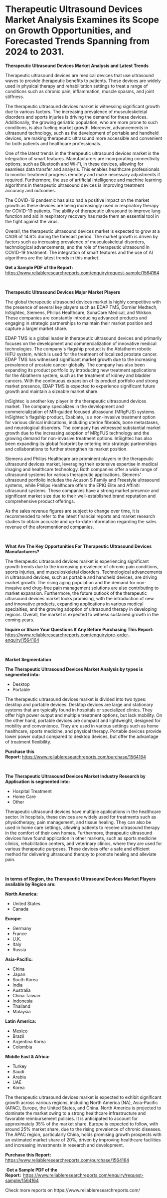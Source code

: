 <p><h1>Therapeutic Ultrasound Devices Market Analysis Examines its Scope on Growth Opportunities, and Forecasted Trends Spanning from 2024 to 2031.</h1></p><p><strong>Therapeutic Ultrasound Devices Market Analysis and Latest Trends</strong></p>
<p><p>Therapeutic ultrasound devices are medical devices that use ultrasound waves to provide therapeutic benefits to patients. These devices are widely used in physical therapy and rehabilitation settings to treat a range of conditions such as chronic pain, inflammation, muscle spasms, and joint stiffness.</p><p>The therapeutic ultrasound devices market is witnessing significant growth due to various factors. The increasing prevalence of musculoskeletal disorders and sports injuries is driving the demand for these devices. Additionally, the growing geriatric population, who are more prone to such conditions, is also fueling market growth. Moreover, advancements in ultrasound technology, such as the development of portable and handheld devices, are making therapeutic ultrasound more accessible and convenient for both patients and healthcare professionals.</p><p>One of the latest trends in the therapeutic ultrasound devices market is the integration of smart features. Manufacturers are incorporating connectivity options, such as Bluetooth and Wi-Fi, in these devices, allowing for seamless data transfer and analysis. This enables healthcare professionals to monitor treatment progress remotely and make necessary adjustments if required. Furthermore, the use of artificial intelligence and machine learning algorithms in therapeutic ultrasound devices is improving treatment accuracy and outcomes.</p><p>The COVID-19 pandemic has also had a positive impact on the market growth as these devices are being increasingly used in respiratory therapy for COVID-19 patients. The ability of therapeutic ultrasound to improve lung function and aid in respiratory recovery has made them an essential tool in the fight against the virus.</p><p>Overall, the therapeutic ultrasound devices market is expected to grow at a CAGR of 14.6% during the forecast period. The market growth is driven by factors such as increasing prevalence of musculoskeletal disorders, technological advancements, and the role of therapeutic ultrasound in COVID-19 treatment. The integration of smart features and the use of AI algorithms are the latest trends in this market.</p></p>
<p><strong>Get a Sample PDF of the Report:&nbsp;</strong> <a href="https://www.reliableresearchreports.com/enquiry/request-sample/1564164">https://www.reliableresearchreports.com/enquiry/request-sample/1564164</a></p>
<p>&nbsp;</p>
<p><strong>Therapeutic Ultrasound Devices Major Market Players</strong></p>
<p><p>The global therapeutic ultrasound devices market is highly competitive with the presence of several key players such as EDAP TMS, Dornier Medtech, InSightec, Siemens, Philips Healthcare, SonaCare Medical, and Wikkon. These companies are constantly introducing advanced products and engaging in strategic partnerships to maintain their market position and capture a larger market share.</p><p>EDAP TMS is a global leader in therapeutic ultrasound devices and primarily focuses on the development and commercialization of innovative medical technologies. The company's flagship product is the Ablatherm robotic HIFU system, which is used for the treatment of localized prostate cancer. EDAP TMS has witnessed significant market growth due to the increasing prevalence of prostate cancer globally. The company has also been expanding its product portfolio by introducing new treatment applications for the Ablatherm system, such as the treatment of kidney and bladder cancers. With the continuous expansion of its product portfolio and strong market presence, EDAP TMS is expected to experience significant future growth and maintain a sizeable market share.</p><p>InSightec is another key player in the therapeutic ultrasound devices market. The company specializes in the development and commercialization of MR-guided focused ultrasound (MRgFUS) systems. InSightec's flagship product, Exablate, is a non-invasive treatment option for various clinical indications, including uterine fibroids, bone metastases, and neurological disorders. The company has witnessed substantial market growth due to the increasing adoption of MRgFUS technology and the growing demand for non-invasive treatment options. InSightec has also been expanding its global footprint by entering into strategic partnerships and collaborations to further strengthen its market position.</p><p>Siemens and Philips Healthcare are prominent players in the therapeutic ultrasound devices market, leveraging their extensive expertise in medical imaging and healthcare technology. Both companies offer a wide range of ultrasound systems for various therapeutic applications. Siemens' ultrasound portfolio includes the Acuson S Family and Freestyle ultrasound systems, while Philips Healthcare offers the EPIQ Elite and Affiniti ultrasound systems. These companies have a strong market presence and significant market size due to their well-established brand reputation and comprehensive product offerings.</p><p>As the sales revenue figures are subject to change over time, it is recommended to refer to the latest financial reports and market research studies to obtain accurate and up-to-date information regarding the sales revenue of the aforementioned companies.</p></p>
<p>&nbsp;</p>
<p><strong>What Are The Key Opportunities For Therapeutic Ultrasound Devices Manufacturers?</strong></p>
<p><p>The therapeutic ultrasound devices market is experiencing significant growth trends due to the increasing prevalence of chronic pain conditions, sports injuries, and musculoskeletal disorders. Technological advancements in ultrasound devices, such as portable and handheld devices, are driving market growth. The rising aging population and the demand for non-invasive and drug-free pain management solutions are also contributing to market expansion. Furthermore, the future outlook of the therapeutic ultrasound devices market looks promising, with the introduction of new and innovative products, expanding applications in various medical specialties, and the growing adoption of ultrasound therapy in developing regions. Overall, the market is expected to witness sustained growth in the coming years.</p></p>
<p><strong>Inquire or Share Your Questions If Any Before Purchasing This Report:</strong> <a href="https://www.reliableresearchreports.com/enquiry/pre-order-enquiry/1564164">https://www.reliableresearchreports.com/enquiry/pre-order-enquiry/1564164</a></p>
<p>&nbsp;</p>
<p><strong>Market Segmentation</strong></p>
<p><strong>The Therapeutic Ultrasound Devices Market Analysis by types is segmented into:</strong></p>
<p><ul><li>Desktop</li><li>Portable</li></ul></p>
<p><p>The therapeutic ultrasound devices market is divided into two types: desktop and portable devices. Desktop devices are large and stationary systems that are typically found in hospitals or specialized clinics. They offer high power output and multiple treatment options, but lack mobility. On the other hand, portable devices are compact and lightweight, designed for mobility and convenience. They are used in various settings such as home healthcare, sports medicine, and physical therapy. Portable devices provide lower power output compared to desktop devices, but offer the advantage of treatment flexibility.</p></p>
<p><strong>Purchase this Report:&nbsp;</strong><a href="https://www.reliableresearchreports.com/purchase/1564164">https://www.reliableresearchreports.com/purchase/1564164</a></p>
<p>&nbsp;</p>
<p><strong>The Therapeutic Ultrasound Devices Market Industry Research by Application is segmented into:</strong></p>
<p><ul><li>Hospital Treatment</li><li>Home Care</li><li>Other</li></ul></p>
<p><p>Therapeutic ultrasound devices have multiple applications in the healthcare sector. In hospitals, these devices are widely used for treatments such as physiotherapy, pain management, and tissue healing. They can also be used in home care settings, allowing patients to receive ultrasound therapy in the comfort of their own homes. Furthermore, therapeutic ultrasound devices have found application in other markets, such as sports medicine clinics, rehabilitation centers, and veterinary clinics, where they are used for various therapeutic purposes. These devices offer a safe and efficient method for delivering ultrasound therapy to promote healing and alleviate pain.</p></p>
<p>&nbsp;</p>
<p><strong>In terms of Region, the Therapeutic Ultrasound Devices Market Players available by Region are:</strong></p>
<p>
    <p> <strong> North America: </strong>
        <ul>
            <li>United States</li>
            <li>Canada</li>
        </ul>
        </p> 
    <p> <strong> Europe: </strong>
        <ul>
            <li>Germany</li>
            <li>France</li>
            <li>U.K.</li>
            <li>Italy</li>
            <li>Russia</li>
        </ul>
        </p> 
    <p> <strong> Asia-Pacific: </strong>
        <ul>
            <li>China</li>
            <li>Japan</li>
            <li>South Korea</li>
            <li>India</li>
            <li>Australia</li>
            <li>China Taiwan</li>
            <li>Indonesia</li>
            <li>Thailand</li>
            <li>Malaysia</li>
        </ul>
        </p> 
    <p> <strong> Latin America: </strong>
        <ul>
            <li>Mexico</li>
            <li>Brazil</li>
            <li>Argentina Korea</li>
            <li>Colombia</li>
        </ul>
        </p> 
    <p> <strong> Middle East & Africa: </strong>
        <ul>
            <li>Turkey</li>
            <li>Saudi</li>
            <li>Arabia</li>
            <li>UAE</li>
            <li>Korea</li>
        </ul>
    </p>
    </p>
<p><p>The therapeutic ultrasound devices market is expected to exhibit significant growth across various regions, including North America (NA), Asia-Pacific (APAC), Europe, the United States, and China. North America is projected to dominate the market owing to a strong healthcare infrastructure and favorable reimbursement policies. It is anticipated to account for approximately 35% of the market share. Europe is expected to follow, with around 25% market share, due to the rising prevalence of chronic diseases. The APAC region, particularly China, holds promising growth prospects with an estimated market share of 20%, driven by improving healthcare facilities and increasing investments in research and development.</p></p>
<p><strong>Purchase this Report: </strong><a href="https://www.reliableresearchreports.com/purchase/1564164">https://www.reliableresearchreports.com/purchase/1564164</a></p>
<p>&nbsp;<strong>Get a Sample PDF of the Report:&nbsp;&nbsp;</strong><a href="https://www.reliableresearchreports.com/enquiry/request-sample/1564164">https://www.reliableresearchreports.com/enquiry/request-sample/1564164</a></p>
<p><strong></strong></p>
<p>Check more reports on https://www.reliableresearchreports.com/</p>